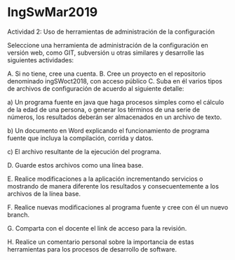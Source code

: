 # IngSwMar2019

Actividad 2: Uso de herramientas de administración de la configuración

Seleccione una herramienta de administración de la configuración en versión web, como GIT, subversión u otras similares y desarrolle las siguientes actividades:

A.	Si no tiene, cree una cuenta.
B.	Cree un proyecto en el repositorio denominado ingSWoct2018, con acceso público
C.	Suba en él varios tipos de archivos de configuración de acuerdo al siguiente detalle:

a)	Un programa fuente en java que haga procesos simples como el cálculo de la edad de una persona, o generar los términos de una serie de números, los resultados deberán ser almacenados en un archivo de texto.

b)	Un documento en Word explicando el funcionamiento de programa fuente que incluya la compilación, corrida y datos.

c)	El archivo resultante de la ejecución del programa.

D.	Guarde estos archivos como una línea base.

E.	Realice modificaciones a la aplicación incrementando servicios o mostrando de manera diferente los resultados y consecuentemente a los archivos de la línea base. 

F.	Realice nuevas modificaciones al programa fuente y cree con él un nuevo branch. 

G.	Comparta con el docente el link de acceso para la revisión.

H.	Realice un comentario personal sobre la importancia de estas herramientas para los procesos de desarrollo de software.
